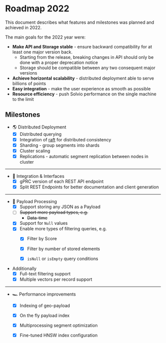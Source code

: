 # Roadmap 2022

This document describes what features and milestones was planned and achieved in 2022.

The main goals for the 2022 year were:

* **Make API and Storage stable** - ensure backward compatibility for at least one major version back.
    * Starting from the release, breaking changes in API should only be done with a proper deprecation notice
    * Storage should be compatible between any two consequent major versions
* **Achieve horizontal scalability** - distributed deployment able to serve billions of points
* **Easy integration** - make the user experience as smooth as possible
* **Resource efficiency** - push Solvio performance on the single machine to the limit


## Milestones

* :earth_americas: Distributed Deployment
    * [x] Distributed querying
    * [x] Integration of [raft](https://raft.github.io/) for distributed consistency
    * [x] Sharding - group segments into shards
    * [x] Cluster scaling
    * [x] Replications - automatic segment replication between nodes in cluster

---

* :electric_plug: Integration & Interfaces
    * [x] gPRC version of each REST API endpoint
    * [x] Split REST Endpoints for better documentation and client generation

---

* :truck: Payload Processing
    * [x] Support storing any JSON as a Payload
    * [ ] ~~Support more payload types, e.g.~~
        * ~~Data-time~~
    * [x] Support for `Null` values
    * [x] Enable more types of filtering queries, e.g.
        * [x] Filter by Score
        * [x] Filter by number of stored elements
        * [x] `isNull` or `isEmpty` query conditions


* Additionally
    * [x] Full-text filtering support
    * [x] Multiple vectors per record support

---

* :racing_car: Performance improvements
    * [x] Indexing of geo-payload
    * [x] On the fly payload index
    * [x] Multiprocessing segment optimization
    * [x] Fine-tuned HNSW index configuration
  
